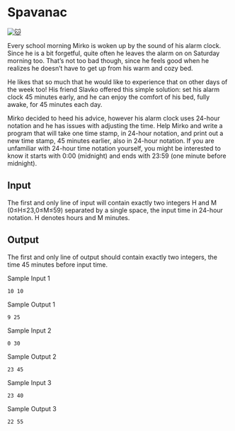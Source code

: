 # Spavanac

[![:cat:](https://open.kattis.com/favicon)](https://open.kattis.com/problems/spavanac)

Every school morning Mirko is woken up by the sound of his alarm clock. Since he is a bit forgetful, quite often he leaves the alarm on on Saturday morning too. That’s not too bad though, since he feels good when he realizes he doesn’t have to get up from his warm and cozy bed.

He likes that so much that he would like to experience that on other days of the week too! His friend Slavko offered this simple solution: set his alarm clock 45
minutes early, and he can enjoy the comfort of his bed, fully awake, for 45 minutes each day.

Mirko decided to heed his advice, however his alarm clock uses 24-hour notation and he has issues with adjusting the time. Help Mirko and write a program that will take one time stamp, in 24-hour notation, and print out a new time stamp, 45 minutes earlier, also in 24-hour notation. If you are unfamiliar with 24-hour time notation yourself, you might be interested to know it starts with 0:00 (midnight) and ends with 23:59 (one minute before midnight).

## Input

The first and only line of input will contain exactly two integers H and M (0≤H≤23,0≤M≤59) separated by a single space, the input time in 24-hour notation. H denotes hours and M minutes.

## Output

The first and only line of output should contain exactly two integers, the time 45 minutes before input time.

Sample Input 1
```
10 10
```
Sample Output 1
```
9 25
```
Sample Input 2
```
0 30
```
Sample Output 2
```
23 45
```
Sample Input 3
```
23 40
```
Sample Output 3
```
22 55
```
